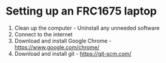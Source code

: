 # Setting up an FRC1675 laptop

1. Clean up the computer - Uninstall any unneeded software
2. Connect to the internet
3. Download and install Google Chrome - https://www.google.com/chrome/
4. Download and install git - https://git-scm.com/


